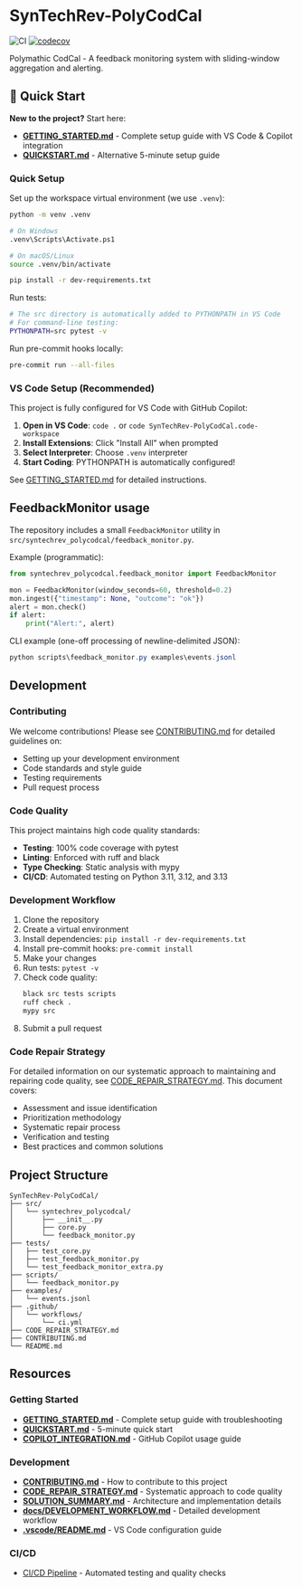 # SynTechRev-PolyCodCal

![CI](https://github.com/SynTechRev/SynTechRev-PolyCodCal/actions/workflows/ci.yml/badge.svg)
[![codecov](https://codecov.io/gh/SynTechRev/SynTechRev-PolyCodCal/branch/main/graph/badge.svg)](https://codecov.io/gh/SynTechRev/SynTechRev-PolyCodCal)

Polymathic CodCal - A feedback monitoring system with sliding-window aggregation and alerting.

## 🚀 Quick Start

**New to the project?** Start here:
- **[GETTING_STARTED.md](GETTING_STARTED.md)** - Complete setup guide with VS Code & Copilot integration
- **[QUICKSTART.md](QUICKSTART.md)** - Alternative 5-minute setup guide

### Quick Setup

Set up the workspace virtual environment (we use `.venv`):

```bash
python -m venv .venv

# On Windows
.venv\Scripts\Activate.ps1

# On macOS/Linux
source .venv/bin/activate

pip install -r dev-requirements.txt
```

Run tests:

```bash
# The src directory is automatically added to PYTHONPATH in VS Code
# For command-line testing:
PYTHONPATH=src pytest -v
```

Run pre-commit hooks locally:

```bash
pre-commit run --all-files
```

### VS Code Setup (Recommended)

This project is fully configured for VS Code with GitHub Copilot:

1. **Open in VS Code**: `code .` or `code SynTechRev-PolyCodCal.code-workspace`
2. **Install Extensions**: Click "Install All" when prompted
3. **Select Interpreter**: Choose `.venv` interpreter
4. **Start Coding**: PYTHONPATH is automatically configured!

See [GETTING_STARTED.md](GETTING_STARTED.md) for detailed instructions.

## FeedbackMonitor usage

The repository includes a small `FeedbackMonitor` utility in `src/syntechrev_polycodcal/feedback_monitor.py`.

Example (programmatic):

```python
from syntechrev_polycodcal.feedback_monitor import FeedbackMonitor

mon = FeedbackMonitor(window_seconds=60, threshold=0.2)
mon.ingest({"timestamp": None, "outcome": "ok"})
alert = mon.check()
if alert:
	print("Alert:", alert)
```

CLI example (one-off processing of newline-delimited JSON):

```powershell
python scripts\feedback_monitor.py examples\events.jsonl
```

## Development

### Contributing

We welcome contributions! Please see [CONTRIBUTING.md](CONTRIBUTING.md) for detailed guidelines on:
- Setting up your development environment
- Code standards and style guide
- Testing requirements
- Pull request process

### Code Quality

This project maintains high code quality standards:

- **Testing**: 100% code coverage with pytest
- **Linting**: Enforced with ruff and black
- **Type Checking**: Static analysis with mypy
- **CI/CD**: Automated testing on Python 3.11, 3.12, and 3.13

### Development Workflow

1. Clone the repository
2. Create a virtual environment
3. Install dependencies: `pip install -r dev-requirements.txt`
4. Install pre-commit hooks: `pre-commit install`
5. Make your changes
6. Run tests: `pytest -v`
7. Check code quality:
   ```bash
   black src tests scripts
   ruff check .
   mypy src
   ```
8. Submit a pull request

### Code Repair Strategy

For detailed information on our systematic approach to maintaining and repairing code quality, see [CODE_REPAIR_STRATEGY.md](CODE_REPAIR_STRATEGY.md). This document covers:
- Assessment and issue identification
- Prioritization methodology
- Systematic repair process
- Verification and testing
- Best practices and common solutions

## Project Structure

```
SynTechRev-PolyCodCal/
├── src/
│   └── syntechrev_polycodcal/
│       ├── __init__.py
│       ├── core.py
│       └── feedback_monitor.py
├── tests/
│   ├── test_core.py
│   ├── test_feedback_monitor.py
│   └── test_feedback_monitor_extra.py
├── scripts/
│   └── feedback_monitor.py
├── examples/
│   └── events.jsonl
├── .github/
│   └── workflows/
│       └── ci.yml
├── CODE_REPAIR_STRATEGY.md
├── CONTRIBUTING.md
└── README.md
```

## Resources

### Getting Started
- **[GETTING_STARTED.md](GETTING_STARTED.md)** - Complete setup guide with troubleshooting
- **[QUICKSTART.md](QUICKSTART.md)** - 5-minute quick start
- **[COPILOT_INTEGRATION.md](COPILOT_INTEGRATION.md)** - GitHub Copilot usage guide

### Development
- **[CONTRIBUTING.md](CONTRIBUTING.md)** - How to contribute to this project
- **[CODE_REPAIR_STRATEGY.md](CODE_REPAIR_STRATEGY.md)** - Systematic approach to code quality
- **[SOLUTION_SUMMARY.md](SOLUTION_SUMMARY.md)** - Architecture and implementation details
- **[docs/DEVELOPMENT_WORKFLOW.md](docs/DEVELOPMENT_WORKFLOW.md)** - Detailed development workflow
- **[.vscode/README.md](.vscode/README.md)** - VS Code configuration guide

### CI/CD
- [CI/CD Pipeline](.github/workflows/ci.yml) - Automated testing and quality checks
